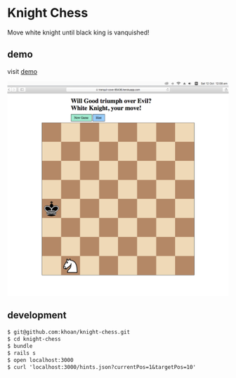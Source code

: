 # Knight Chess

Move white knight until black king is vanquished!

## demo

visit [demo](https://tranquil-cove-85436.herokuapp.com)

![Demo in action](https://raw.githubusercontent.com/khoan/knight-chess/master/demo.png)

## development

```
$ git@github.com:khoan/knight-chess.git
$ cd knight-chess
$ bundle
$ rails s
$ open localhost:3000
$ curl 'localhost:3000/hints.json?currentPos=1&targetPos=10'
```
